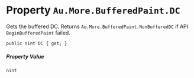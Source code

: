 # Property `Au.More.BufferedPaint.DC`

Gets the buffered DC. Returns `Au.More.BufferedPaint.NonBufferedDC` if API `BeginBufferedPaint` failed.

```
public nint DC { get; }
```

##### Property Value

`nint`
